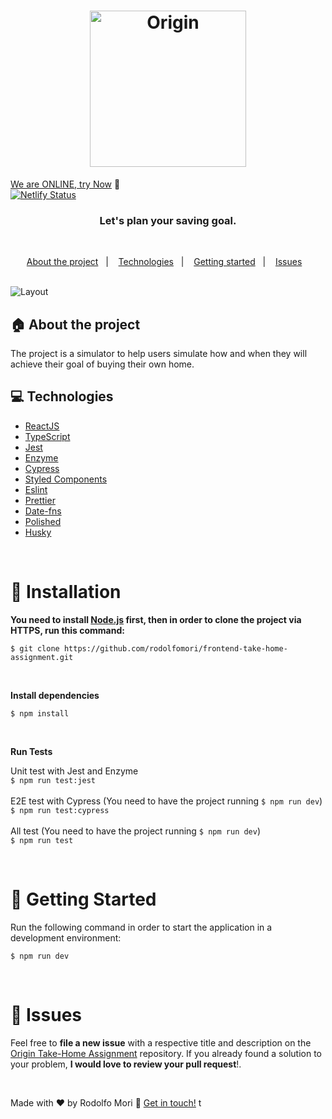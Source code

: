 <h1 align="center">
  <img src="https://assets-global.website-files.com/5fc46a8c6532b70b61e49a29/5fc46a8c6532b7ebb5e49a87_origin_logo_dark.svg" alt="Origin" width="250px">
</h1>

[We are ONLINE, try Now](https://use-origin.netlify.app/) :tada:<br>
[![Netlify Status](https://api.netlify.com/api/v1/badges/64477c4a-1860-45a3-b39e-da52e27b0c60/deploy-status)](https://app.netlify.com/sites/use-origin/deploys)

<h3 align="center">
  Let's plan your saving goal.
</h3>

<br>

<p align="center">
  <a href="#house-about-the-project">About the project</a>&nbsp;&nbsp;&nbsp;|&nbsp;&nbsp;&nbsp;
  <a href="#computer-technologies">Technologies</a>&nbsp;&nbsp;&nbsp;|&nbsp;&nbsp;&nbsp;
  <a href="#construction_worker-installation">Getting started</a>&nbsp;&nbsp;&nbsp;|&nbsp;&nbsp;&nbsp;
  <a href="#bug-issues">Issues</a>&nbsp;&nbsp;&nbsp;
</p>

<br>

<img alt="Layout" src="https://res.cloudinary.com/dpg6ix1ze/image/upload/v1607354033/Projects/result_gqeihl.png">
<br>


## :house: About the project

The project is a simulator to help users simulate how and when they will achieve their goal of buying their own home.
<br>

## :computer: Technologies

- [ReactJS](https://reactjs.org/)
- [TypeScript](https://www.typescriptlang.org/)
- [Jest](https://jestjs.io/)
- [Enzyme](https://enzymejs.github.io/enzyme/)
- [Cypress](https://www.cypress.io/)
- [Styled Components](https://styled-components.com/)
- [Eslint](https://eslint.org/)
- [Prettier](https://prettier.io/)
- [Date-fns](https://date-fns.org/)
- [Polished](https://polished.js.org/)
- [Husky](https://github.com/typicode/husky/)


<br>

# :construction_worker: Installation

**You need to install [Node.js](https://nodejs.org/en/download/) first, then in order to clone the project via HTTPS, run this command:**

```$ git clone https://github.com/rodolfomori/frontend-take-home-assignment.git```

<br>

**Install dependencies**

```$ npm install```

<br>

**Run Tests**

Unit test with Jest and Enzyme
<br>
```$ npm run test:jest```
<br>
<br>
E2E test with Cypress (You need to have the project running ```$ npm run dev```)
<br>```$ npm run test:cypress```
<br>
<br>
All test (You need to have the project running ```$ npm run dev```)
<br>
```$ npm run test```

<br>

# :runner: Getting Started

Run the following command in order to start the application in a development environment:

```$ npm run dev```

<br>


# :bug: Issues

Feel free to **file a new issue** with a respective title and description on the [Origin Take-Home Assignment](https://github.com/rodolfomori/frontend-take-home-assignment/issues) repository. If you already found a solution to your problem, **I would love to review your pull request**!.

<br>





Made with ♥ by Rodolfo Mori :wave: [Get in touch!](https://www.linkedin.com/in/rodolfomori/)
t
